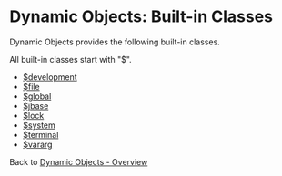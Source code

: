 # Dynamic Objects: Built-in Classes

<PageHeader />

Dynamic Objects provides the following built-in classes.

All built-in classes start with "\$".

- [\$development](./../class-$development/README.md)  
- [\$file](./../class-$file/README.md)
- [\$global](./../class-$global/README.md)
- [\$jbase](./../class-$jbase/README.md)
- [\$lock](./../class-$lock/README.md)
- [\$system](./../class-$system/README.md)
- [\$terminal](./../class-$terminal/README.md)
- [\$vararg](./../class-$vararg/README.md)

Back to [Dynamic Objects - Overview](./../README.md)

<PageFooter />

